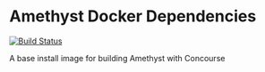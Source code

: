 # Amethyst Docker Dependencies
[![Build Status](https://travis-ci.com/magnonellie/amethyst-docker-dependencies.svg?branch=master)](https://travis-ci.com/magnonellie/amethyst-docker-dependencies)

A base install image for building Amethyst with Concourse
